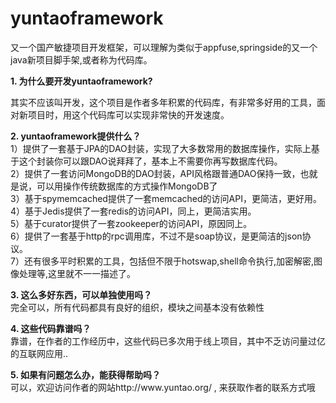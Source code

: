 yuntaoframework
===============
又一个国产敏捷项目开发框架，可以理解为类似于appfuse,springside的又一个java新项目脚手架,或者称为代码库。

<b>1. 为什么要开发yuntaoframework?</b>
<p/>
其实不应该叫开发，这个项目是作者多年积累的代码库，有非常多好用的工具，面对新项目时，用这个代码库可以实现非常快的开发速度。
<p/>
<b>2. yuntaoframework提供什么？</b><br/>
  1）提供了一套基于JPA的DAO封装，实现了大多数常用的数据库操作，实际上基于这个封装你可以跟DAO说拜拜了，基本上不需要你再写数据库代码。<br/>
  2）提供了一套访问MongoDB的DAO封装，API风格跟普通DAO保持一致，也就是说，可以用操作传统数据库的方式操作MongoDB了<br/>
  3）基于spymemcached提供了一套memcached的访问API，更简洁，更好用。<br/>
  4）基于Jedis提供了一套redis的访问API，同上，更简洁实用。<br/>
  5）基于curator提供了一套zookeeper的访问API，原因同上。<br/>
  6）提供了一套基于http的rpc调用库，不过不是soap协议，是更简洁的json协议。<br/>
  7）还有很多平时积累的工具，包括但不限于hotswap,shell命令执行,加密解密,图像处理等,这里就不一一描述了。  <br/>
  <p/>
<b>3. 这么多好东西，可以单独使用吗？</b>  <br/>
完全可以，所有代码都具有良好的组织，模块之间基本没有依赖性  <br/>
  <p/>
<b>4. 这些代码靠谱吗？</b>  <br/>
靠谱，在作者的工作经历中，这些代码已多次用于线上项目，其中不乏访问量过亿的互联网应用..  <br/>
<p/>
<b>5. 如果有问题怎么办，能获得帮助吗？</b>  <br/>
可以，欢迎访问作者的网站http://www.yuntao.org/ , 来获取作者的联系方式哦  <br/>
